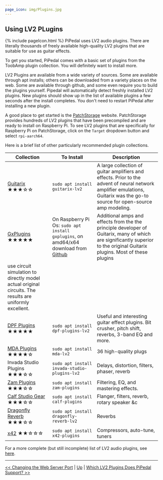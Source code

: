 ```yaml
---
page_icon: img/Plugins.jpg
---
```

## Using LV2 PLugins

{% include pageIcon.html %}
PiPedal uses LV2 audio plugins. There are literally thousands of freely available high-quality LV2 plugins that are suitable for use as guitar effects.

To get you started, PiPedal comes with a basic set of plugins from the ToobAmp plugin collection. You will definitely want to install more.

LV2 Plugins are available from a wide variety of sources. Some are available through apt installs; others can be downloaded from a variety places on the web. Some are available through github, and some even require you to build the plugins yourself. Pipedal will automatically detect freshly installed LV2 plugins. New plugins should show up in the list of available plugins a few seconds after the install completes. You don't need to restart PiPedal after installing a new plugin.

A good place to get started is the [PatchStorage](https://patchstorage.com/platform/lv2-plugins/) website. PatchStorage provides hundreds of LV2 plugins that have been precompiled and are ready to install on Raspberry Pi. To see LV2 plugins that are specifically for Raspberry Pi on PatchStorage, click on the `Target` dropdown button and select `rpi-aarch64`. 

Here is a brief list of other particularly recommended plugin collections.

| Collection                      | To Install                            | Description      |
|---------------------------------|---------------------------------------|------------------|
| [Guitarix](https://guitarix.org) ★★★☆☆ | `sudo apt install guitarix-lv2`         | A large collection of guitar amplifiers and effects. Prior to the advent of neural network amplifier emulations, Guitarix was the go-to source for open-source amp modeling.|
| [GxPlugins](https://github.com/brummer10/GxPlugins.lv2) ★★★★★   | On Raspberry Pi Os: `sudo apt install gxplugins`, on amd64/x64 download from [Github](https://github.com/brummer10/GxPlugins.lv2/releases)  | Additional amps and effects from the the principle developer of Guitarix, many of which are significantly superior to the original Guitarix plugins. Most of these plugins 
use circuit simulation to directly model actual original circuits. The results are uniformly excellent.|
| [DPF Plugins](https://github.com/DISTRHO/DPF-Plugins) ★★★★★   | `sudo apt install dpf-plugins-lv2` | Useful and interesting guitar effect plugins. Bit crusher, pitch shift, reverbs, 3-band EQ and more. |
| [MDA Plugins](http://drobilla.net/software/mda-lv2.html) ★★★★☆ | `sudo apt install mda-lv2` | 36 high-quality plugs |
| Invada Studio Plugins ★★★☆☆         | `sudo apt install invada-studio-plugins-lv2` | Delays, distortion, filters, phaser, reverb |
| [Zam Plugins](https://zamaudio.com) ★★★☆☆ | `sudo apt install zam-plugins`   | Filtering, EQ, and mastering effects. |
| [Calf Studio Gear](https:://calf-studio-gear.org) ★★★☆☆ | `sudo apt install calf-plugins` | Flanger, filters, reverb, rotary speaker &c |
| [Dragonfly Reverb](https://michaelwillis.github.io/dragonfly-reverb/) ★★★☆☆ | `sudo apt install dragonfly-reverb-lv2` | Reverbs |
| [x42](https://x42-plugins.com/x42/) ★★☆☆☆ | `sudo apt install x42-plugins` |Compressors, auto-tune, tuners |

For a more complete (but still incomplete) list of LV2 audio plugins, see [here](https://lv2plug.in/pages/projects.html).


--------
[<< Changing the Web Server Port](ChangingTheWebServerPort.md)  | [Up](Documentation.md) | [Which LV2 Plugins Does PiPedal Support? >>](WhichLv2PluginsAreSupported.md)
